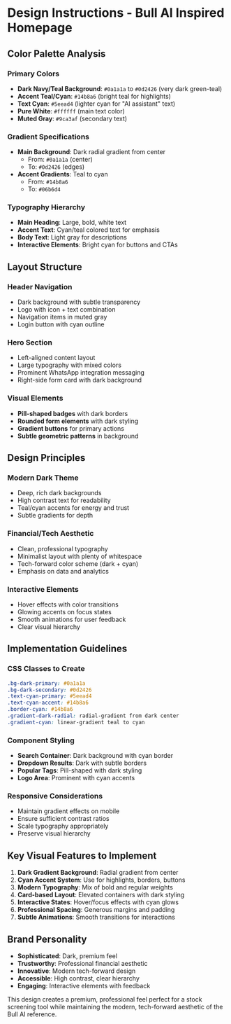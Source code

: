 # Design Instructions - Bull AI Inspired Homepage

## Color Palette Analysis

### Primary Colors
- **Dark Navy/Teal Background**: `#0a1a1a` to `#0d2426` (very dark green-teal)
- **Accent Teal/Cyan**: `#14b8a6` (bright teal for highlights)
- **Text Cyan**: `#5eead4` (lighter cyan for "AI assistant" text)
- **Pure White**: `#ffffff` (main text color)
- **Muted Gray**: `#9ca3af` (secondary text)

### Gradient Specifications
- **Main Background**: Dark radial gradient from center
  - From: `#0a1a1a` (center)
  - To: `#0d2426` (edges)
- **Accent Gradients**: Teal to cyan
  - From: `#14b8a6`
  - To: `#06b6d4`

### Typography Hierarchy
- **Main Heading**: Large, bold, white text
- **Accent Text**: Cyan/teal colored text for emphasis
- **Body Text**: Light gray for descriptions
- **Interactive Elements**: Bright cyan for buttons and CTAs

## Layout Structure

### Header Navigation
- Dark background with subtle transparency
- Logo with icon + text combination
- Navigation items in muted gray
- Login button with cyan outline

### Hero Section
- Left-aligned content layout
- Large typography with mixed colors
- Prominent WhatsApp integration messaging
- Right-side form card with dark background

### Visual Elements
- **Pill-shaped badges** with dark borders
- **Rounded form elements** with dark styling
- **Gradient buttons** for primary actions
- **Subtle geometric patterns** in background

## Design Principles

### Modern Dark Theme
- Deep, rich dark backgrounds
- High contrast text for readability
- Teal/cyan accents for energy and trust
- Subtle gradients for depth

### Financial/Tech Aesthetic
- Clean, professional typography
- Minimalist layout with plenty of whitespace
- Tech-forward color scheme (dark + cyan)
- Emphasis on data and analytics

### Interactive Elements
- Hover effects with color transitions
- Glowing accents on focus states
- Smooth animations for user feedback
- Clear visual hierarchy

## Implementation Guidelines

### CSS Classes to Create
```css
.bg-dark-primary: #0a1a1a
.bg-dark-secondary: #0d2426
.text-cyan-primary: #5eead4
.text-cyan-accent: #14b8a6
.border-cyan: #14b8a6
.gradient-dark-radial: radial-gradient from dark center
.gradient-cyan: linear-gradient teal to cyan
```

### Component Styling
- **Search Container**: Dark background with cyan border
- **Dropdown Results**: Dark with subtle borders
- **Popular Tags**: Pill-shaped with dark styling
- **Logo Area**: Prominent with cyan accents

### Responsive Considerations
- Maintain gradient effects on mobile
- Ensure sufficient contrast ratios
- Scale typography appropriately
- Preserve visual hierarchy

## Key Visual Features to Implement

1. **Dark Gradient Background**: Radial gradient from center
2. **Cyan Accent System**: Use for highlights, borders, buttons
3. **Modern Typography**: Mix of bold and regular weights
4. **Card-based Layout**: Elevated containers with dark styling
5. **Interactive States**: Hover/focus effects with cyan glows
6. **Professional Spacing**: Generous margins and padding
7. **Subtle Animations**: Smooth transitions for interactions

## Brand Personality
- **Sophisticated**: Dark, premium feel
- **Trustworthy**: Professional financial aesthetic
- **Innovative**: Modern tech-forward design
- **Accessible**: High contrast, clear hierarchy
- **Engaging**: Interactive elements with feedback

This design creates a premium, professional feel perfect for a stock screening tool while maintaining the modern, tech-forward aesthetic of the Bull AI reference.